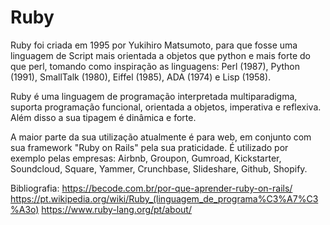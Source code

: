 # Ruby  

Ruby foi criada em 1995 por Yukihiro Matsumoto, para que fosse uma linguagem de Script mais orientada a objetos que python e mais forte do que perl, tomando como inspiração as linguagens: Perl (1987), Python (1991), SmallTalk (1980), Eiffel (1985), ADA (1974) e Lisp (1958).  

Ruby é uma linguagem de programação interpretada multiparadigma, suporta programação funcional, orientada a objetos, imperativa e reflexiva.  Além disso a sua tipagem é dinâmica e forte.

A maior parte da sua utilização atualmente é para web, em conjunto com sua framework "Ruby on Rails" pela sua praticidade. É utilizado por exemplo pelas empresas:  Airbnb, Groupon, Gumroad, Kickstarter, Soundcloud, Square, Yammer, Crunchbase, Slideshare, Github, Shopify.  



Bibliografia:
https://becode.com.br/por-que-aprender-ruby-on-rails/  
https://pt.wikipedia.org/wiki/Ruby_(linguagem_de_programa%C3%A7%C3%A3o) 
https://www.ruby-lang.org/pt/about/  
